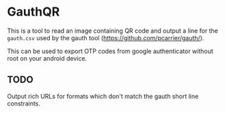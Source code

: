# GauthQR

This is a tool to read an image containing QR code and output a line for
the `gauth.csv` used by the gauth tool (https://github.com/pcarrier/gauth/).

This can be used to export OTP codes from google authenticator without root
on your android device.

## TODO

Output rich URLs for formats which don't match the gauth short line
constraints.
